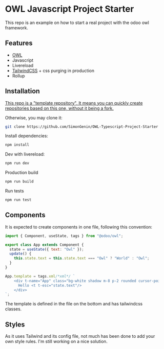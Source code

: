 # OWL Javascript Project Starter

This repo is an example on how to start a real project with the odoo owl framework.

## Features

- [OWL](https://github.com/odoo/owl)
- Javascript
- Livereload
- [TailwindCSS](https://tailwindcss.com/) + css purging in production
- Rollup

## Installation

[This repo is a "template repository". It means you can quickly create repositories based on this one, without it being a fork.](https://docs.github.com/en/free-pro-team@latest/github/creating-cloning-and-archiving-repositories/creating-a-repository-from-a-template#about-repository-templates)

Otherwise, you may clone it:

```bash
git clone https://github.com/SimonGenin/OWL-Typescript-Project-Starter
```

Install dependencies:

```bash
npm install
```

Dev with livereload:

```bash
npm run dev
```

Production build

```bash
npm run build
```

Run tests

```bash
npm run test
```

## Components

It is expected to create components in one file, following this convention:

```js
import { Component, useState, tags } from "@odoo/owl";

export class App extends Component {
  state = useState({ text: "Owl" });
  update() {
    this.state.text = this.state.text === "Owl" ? "World" : "Owl";
  }
}

App.template = tags.xml/*xml*/ `
    <div t-name="App" class="bg-white shadow m-8 p-2 rounded cursor-pointer" t-on-click="update">
      Hello <t t-esc="state.text"/>
    </div>
`;
```

The template is defined in the file on the bottom and has tailwindcss classes.

## Styles

As it uses Tailwind and its config file, not much has been done to add your own style rules.
I'm still working on a nice solution.
